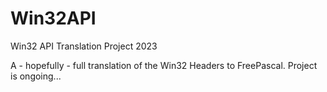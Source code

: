 # Win32API
Win32 API Translation Project 2023

A - hopefully - full translation of the Win32 Headers to FreePascal.
Project is ongoing...
